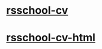 # [rsschool-cv](https://honeysafonovets.github.io/rsschool-cv/cv)
# [rsschool-cv-html](https://honeysafonovets.github.io/rsschool-cv/index.html)
